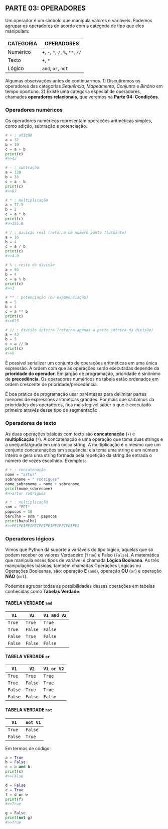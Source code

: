 ## PARTE 03: OPERADORES

Um operador é um símbolo que manipula valores e variáveis. Podemos agrupar os operadores de acordo com a categoria de tipo que eles manipulam:

| CATEGORIA | OPERADORES                                                      |
|-----------|-----------------------------------------------------------------|
| Numérico  | ```+```, ```-```, ```*```, ```/```, ```%```, ```**```, ```//``` |
| Texto     | ```+```, ```*```                                                |
| Lógico    | ```and```, ```or```, ```not```                                  |

Algumas observações antes de continuarmos. 1) Discutiremos os operadores das categorias *Sequência*, *Mapeamento*, *Conjunto* e *Binário* em tempo oportuno. 2) Existe uma categoria especial de operadores, chamados **operadores relacionais**, que veremos na **Parte 04: Condições**.

### Operadores numéricos

Os operadores numéricos representam operações aritméticas simples, como adição, subtração e potenciação.

```python
# + : adição
a = 32
b = 10
c = a + b
print(c)
#>>42

# - : subtração
a = 120
b = 33
c = a - b
print(c)
#>>87

# * : multiplicação
a = 77.5
b = 2
c = a * b
print(c)
#>>155.0

# / : divisão real (retorna um número ponto flutuante)
a = 16
b = 4
c = a / b
print(c)
#>>4.0

# % : resto da divisão
a = 93
b = 4
c = a % b
print(c)
#>>1

# ** : potenciação (ou exponenciação)
a = 5
b = 4
c = a ** b
print(c)
#>>625

# // : divisão inteira (retorna apenas a parte inteira da divisão)
a = 43
b = 5
c = a // b
print(c)
#>>8
```

É possível serializar um conjunto de operações aritméticas em uma única expressão. A ordem com que as operações serão executadas depende da **prioridade do operador**. Em jargão de programação, prioridade é sinônimo de **precedência**. Os operadores numéricos na tabela estão ordenados em ordem crescente de prioridade/precedência.

É boa prática de programação usar parênteses para delimitar partes menores de expressões aritméticas grandes. Por mais que saibamos da prioridades dos operadores, fica mais legível saber o que é executado primeiro através desse tipo de segmentação.

### Operadores de texto

As duas operações básicas com texto são **concatenação** (```+```) e **multiplicação** (```*```). A concatenação é uma operação que toma duas strings e a une/junta/gruda em uma única string. A multiplicação é o mesmo que um conjunto concatenações em sequência: ela toma uma string e um número inteiro e gera uma string formada pela repetição da string de entrada o número de vezes escolhido. Exemplos:

```python
# + : concatenação
nome = "artur"
sobrenome = " rodrigues"
nome_sobrenome = nome + sobrenome
print(nome_sobrenome)
#>>artur rodrigues

# * : multiplicação
som = "PEI"
papocos = 10
barulho = som * papocos
print(barulho)
#>>PEIPEIPEIPEIPEIPEIPEIPEIPEIPEI
```

### Operadores lógicos

Vimos que Python dá suporte a variáveis do tipo lógico, aquelas que só podem receber os valores Verdadeiro (```True```) e Falso (```False```). A matemática que manipula esses tipos de variável é chamada **Lógica Booleana**. As três manipulações básicas, também chamadas Operações Lógicas ou Operações Booleanas, são: operação **E** (```and```), operação **OU** (```or```) e operação **NÃO** (```not```).

Podemos agrupar todas as possibilidades dessas operações em tabelas conhecidas como **Tabelas Verdade**:

#### TABELA VERDADE ```and```
| ```V1```    | ```V2```    | ```V1 and V2``` |
|-------------|-------------|-----------------|
| ```True```  | ```True```  | ```True```      |
| ```True```  | ```False``` | ```False```     |
| ```False``` | ```True```  | ```False```     |
| ```False``` | ```False``` | ```False```     |

#### TABELA VERDADE ```or```
| ```V1```    | ```V2```    | ```V1 or V2``` |
|-------------|-------------|----------------|
| ```True```  | ```True```  | ```True```     |
| ```True```  | ```False``` | ```True```     |
| ```False``` | ```True```  | ```True```     |
| ```False``` | ```False``` | ```False```    |

#### TABELA VERDADE ```not```
| ```V1```    | ```not V1``` |
|-------------|--------------|
| ```True```  | ```False```  |
| ```False``` | ```True```   |

Em termos de código:

```python
a = True
b = False
c = a and b
print(c)
#>>False

d = False
e = True
f = d or e
print(f)
#>>True

g = False
print(not g)
#>>True
```
